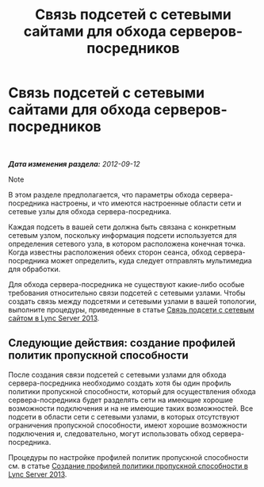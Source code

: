 ﻿---
title: Связь подсетей с сетевыми сайтами для обхода серверов-посредников
TOCTitle: Связь подсетей с сетевыми сайтами для обхода серверов-посредников
ms:assetid: 5bc632b7-1446-470f-b332-48ea0ca4d1fd
ms:mtpsurl: https://technet.microsoft.com/ru-ru/library/Gg398401(v=OCS.15)
ms:contentKeyID: 49309886
ms.date: 05/19/2016
mtps_version: v=OCS.15
ms.translationtype: HT
---

# Связь подсетей с сетевыми сайтами для обхода серверов-посредников

 

_**Дата изменения раздела:** 2012-09-12_

> [!note]  
> В этом разделе предполагается, что параметры обхода сервера-посредника настроены, и что имеются настроенные области сети и сетевые узлы для обхода сервера-посредника.

Каждая подсеть в вашей сети должна быть связана с конкретным сетевым узлом, поскольку информация подсети используется для определения сетевого узла, в котором расположена конечная точка. Когда известны расположения обеих сторон сеанса, обход сервера-посредника может определить, куда следует отправлять мультимедиа для обработки.

Для обхода сервера-посредника не существуют какие-либо особые требования относительно связи подсетей с сетевыми узлами. Чтобы создать связь между подсетями и сетевыми узлами в вашей топологии, выполните процедуры, приведенные в статье [Связь подсети с сетевым сайтом в Lync Server 2013](lync-server-2013-associate-a-subnet-with-a-network-site.md).

## Следующие действия: создание профилей политик пропускной способности

После создания связи подсетей с сетевыми узлами для обхода сервера-посредника необходимо создать хотя бы один профиль политики пропускной способности, который для осуществления обхода сервера-посредника будет разделять сети на имеющие хорошие возможности подключения и на не имеющие таких возможностей. Все подсети в области сети с сетевыми узлами, в которых отсутствуют ограничения пропускной способности, имеют хорошие возможности подключения и, следовательно, могут использовать обход сервера-посредника.

Процедуры по настройке профилей политик пропускной способности см. в статье [Создание профилей политики пропускной способности в Lync Server 2013](lync-server-2013-create-bandwidth-policy-profiles.md).

